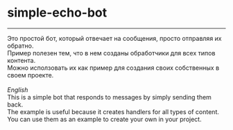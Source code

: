 # simple-echo-bot
<hr>
Это простой бот, который отвечает на сообщения, просто отправляя их обратно.<br>
Пример полезен тем, что в нем созданы обработчики для всех типов контента.<br>
Можно исползовать их как пример для создания своих собственных в своем проекте.<br><br>
<i>English</i><br>
This is a simple bot that responds to messages by simply sending them back.<br>
The example is useful because it creates handlers for all types of content.<br>
You can use them as an example to create your own in your project.<br>
